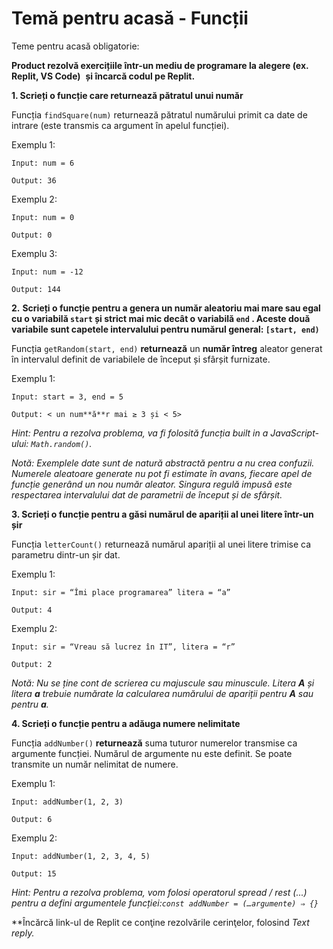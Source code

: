 # Temă pentru acasă - Funcții

Teme pentru acasă obligatorie:

**Product rezolvă exercițiile într-un mediu de programare la alegere (ex. Replit, VS Code)**  **și încarcă codul pe Replit.**

**1. Scrieți o funcție care returnează pătratul unui număr**

Funcția `findSquare(num)` returnează pătratul numărului primit ca date de intrare (este transmis ca argument în apelul funcției).

Exemplu 1:

`Input: num = 6`

`Output: 36`

Exemplu 2:

`Input: num = 0`

`Output: 0`

Exemplu 3:

`Input: num = -12`

`Output: 144`

**2.** **Scrieți o funcție pentru a genera un număr aleatoriu mai mare sau egal cu o variabilă `start` și strict mai mic decât o variabilă `end` . Aceste două variabile sunt capetele intervalului pentru numărul general: `[start, end)`**

Funcția `getRandom(start, end)` **returnează** un **număr întreg** aleator generat în intervalul definit de variabilele de început și sfârșit furnizate.

Exemplu 1:

`Input: start = 3, end = 5`

`Output: < un num**ă**r mai ≥ 3 și < 5>`

*Hint: Pentru a rezolva problema, va fi folosită funcția built in a JavaScript-ului: `Math.random()`.*

*Notă: Exemplele date sunt de natură abstractă pentru a nu crea confuzii. Numerele aleatoare generate nu pot fi estimate în avans, fiecare apel de funcție generând un nou număr aleator. Singura regulă impusă este respectarea intervalului dat de parametrii de început și de sfârșit.*

**3. Scrieți o funcție pentru a găsi numărul de apariții al unei litere într-un șir**

Funcția `letterCount()` returnează numărul apariții al unei litere trimise ca parametru dintr-un șir dat.

Exemplu 1:

`Input: sir = “Îmi place programarea” litera = “a”`

`Output: 4`

Exemplu 2:

`Input: sir = “Vreau să lucrez în IT”, litera = “r”`

`Output: 2`

*Notă: Nu se ține cont de scrierea cu majuscule sau minuscule. Litera **A** și litera **a** trebuie numărate la calcularea numărului de apariții pentru **A** sau pentru **a**.*

**4. Scrieți o funcție pentru a adăuga numere nelimitate**

Funcția `addNumber()` **returnează** suma tuturor numerelor transmise ca argumente funcției. Numărul de argumente nu este definit. Se poate transmite un număr nelimitat de numere.

Exemplu 1:

`Input: addNumber(1, 2, 3)`

`Output: 6`

Exemplu 2:

`Input: addNumber(1, 2, 3, 4, 5)`

`Output: 15`

*Hint: Pentru a rezolva problema, vom folosi operatorul spread / rest (...) pentru a defini argumentele funcției:`const addNumber = (…argumente) ⇒ {}`*

**Încărcă link-ul de Replit ce conţine rezolvările cerinţelor, folosind *Text reply.*